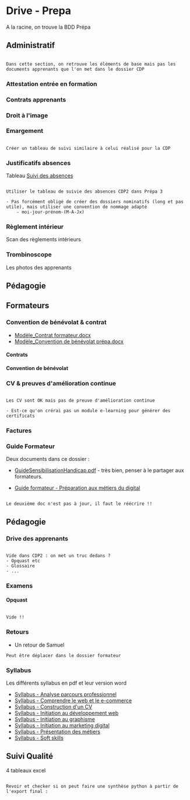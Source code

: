 # Drive - Prepa

A la racine, on trouve la BDD Prépa

## Administratif

```{note}

Dans cette section, on retrouve les éléments de base mais pas les documents apprenants que l'on met dans le dossier CDP

```


### Attestation entrée en formation



### Contrats apprenants


### Droit à l'image


### Emargement


```{note}

Créer un tableau de suivi similaire à celui réalisé pour la CDP

```


### Justificatifs absences

<p class="p-emphase"> Tableau <a href="https://docs.google.com/spreadsheets/d/1O73yqyjnjWMqKhNETn2e22_ChD9jjg5R/edit?usp=drive_link&ouid=113070474897761784681&rtpof=true&sd=true">Suivi des absences</a></p>

```{note}

Utiliser le tableau de suivie des absences CDP2 dans Prépa 3 

- Pas forcément obligé de créer des dossiers nominatifs (long et pas utile), mais utiliser une convention de nommage adapté
    - moi-jour-prénom-(M-A-Jx)

```

### Règlement intérieur

<p class="p-emphase"> Scan des règlements intérieurs</p>


### Trombinoscope 

Les photos des apprenants 

## Pédagogie



## Formateurs

### Convention de bénévolat & contrat 

- [Modèle_Contrat formateur.docx](https://docs.google.com/document/d/12Jq-cIPwrBoiqMY4avfKkMKUFA1C6TxE/edit?usp=drive_link&ouid=113070474897761784681&rtpof=true&sd=true)
- [Modèle_Convention de bénévolat prépa.docx](https://docs.google.com/document/d/1aA1w-c1lPnadjsuwMOhqm8to4ZKZDaK4/edit?usp=sharing&ouid=113070474897761784681&rtpof=true&sd=true)

#### Contrats

#### Convention de bénévolat

### CV & preuves d'amélioration continue

```{note}

Les CV sont OK mais pas de preuve d'amélioration continue

- Est-ce qu'on crérai pas un module e-learning pour générer des certificats

```

### Factures

### Guide Formateur

Deux documents dans ce dossier :

- [GuideSensibilisationHandicap.pdf](https://drive.google.com/file/d/1SK2vzXg73e4wXqrQSFYYt0ZPRCb_fEcI/view?usp=drive_link) - très bien, penser à le partager aux formateurs.

- [Guide formateur - Préparation aux métiers du digital](https://drive.google.com/file/d/1va532dNbuqBjJPMWttRoGzs_1xNOzXWS/view?usp=drive_link)

```{warning}

Le deuxième doc n'est pas à jour, il faut le réécrire !!

```


## Pédagogie

### Drive des apprenants

```{note}

Vide dans CDP2 : on met un truc dedans ?
- Opquast etc
- Glossaire
- ...

```

### Examens

#### Opquast

```{warning}

Vide !!

```

### Retours

- Un retour de Samuel

```{note}
Peut être déplacer dans le dossier formateur
```

### Syllabus

<p class="p-emphase"> Les différents syllabus en pdf et leur version word</p>

- [Syllabus - Analyse parcours professionnel](https://drive.google.com/file/d/1TbQlUh2dN4023IEzJiMf7LI-MQPjZkUr/view?usp=drive_link)
- [Syllabus - Comprendre le web et le e-commerce](https://drive.google.com/file/d/1Nj6IZmq36wocKwaaZ5QNpadcHaYaPWTo/view?usp=sharing)
- [Syllabus - Construction d'un CV](https://drive.google.com/file/d/1uyjwCxx2tfv3bBxojFpqF5-x5-mFogdM/view?usp=sharing)
- [Syllabus - Initiation au développement web](https://drive.google.com/file/d/1e9GTJzp6PJkTSZk2Mw8JYoLGmIlFoBwt/view?usp=sharing)
- [Syllabus - Initiation au graphisme](https://drive.google.com/file/d/19hGcZZP27aTjS5qtsNnO4Y5yudkrdNpL/view?usp=sharing)
- [Syllabus - Initiation au marketing digital](https://drive.google.com/file/d/1DIpC-eSjS7MVwehW_N5hxuR8eqvdAYQ0/view?usp=sharing)
- [Syllabus - Présentation des métiers](https://drive.google.com/file/d/1SFTEOu3PKK33eCXwk0Pgz14wiB2848NK/view?usp=sharing)
- [Syllabus - Soft skills](https://drive.google.com/file/d/1uA5P9S5Q9Hr0-OT4WQV0UHoip1xVvPgj/view?usp=sharing)

## Suivi Qualité

4 tableaux excel 

```{note}

Revoir et checker si on peut faire une synthèse python à partir de l'export final :

```

